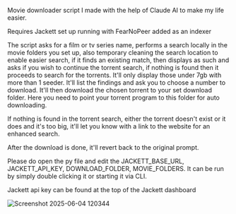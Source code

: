 Movie downloader script I made with the help of Claude AI to make my life easier.

Requires Jackett set up running with FearNoPeer added as an indexer

The script asks for a film or tv series name, performs a search locally in the movie folders you set up, also temporary cleaning the search location to enable easier search, if it finds an existing match, then displays as such and asks if you wish to continue the torrent search, if nothing is found then it proceeds to search for the torrents. It'll only display those under 7gb with more than 1 seeder.
It'll list the findings and ask you to choose a number to download. It'll then download the chosen torrent to your set download folder. Here you need to point your torrent program to this folder for auto downloading.

If nothing is found in the torrent search, either the torrent doesn't exist or it does and it's too big, it'll let you know with a link to the website for an enhanced search.

After the download is done, it'll revert back to the original prompt.

Please do open the py file and edit the JACKETT_BASE_URL, JACKETT_API_KEY, DOWNLOAD_FOLDER, MOVIE_FOLDERS. It can be run by simply double clicking it or starting it via CLI.

Jackett api key can be found at the top of the Jackett dashboard

![Screenshot 2025-06-04 120344](https://github.com/user-attachments/assets/3cd9ba23-ea40-45ee-ab47-593ec9e851eb)

